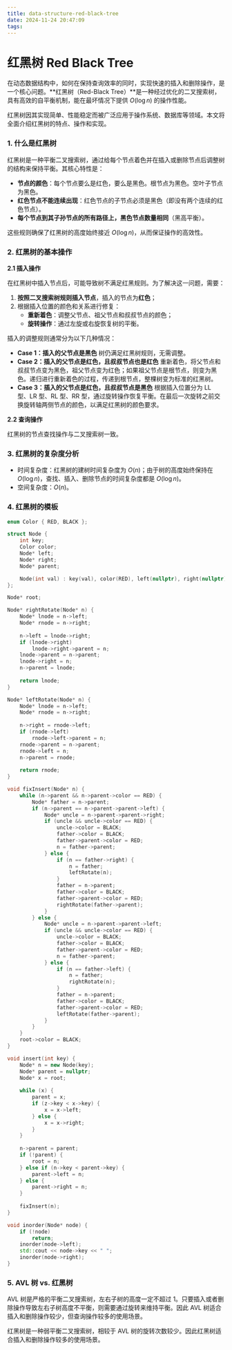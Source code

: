 ```yaml
---
title: data-structure-red-black-tree
date: 2024-11-24 20:47:09
tags:
---
```


# 红黑树 Red Black Tree

在动态数据结构中，如何在保持查询效率的同时，实现快速的插入和删除操作，是一个核心问题。**红黑树（Red-Black Tree）**是一种经过优化的二叉搜索树，具有高效的自平衡机制，能在最坏情况下提供 $O(\log{n})$ 的操作性能。

红黑树因其实现简单、性能稳定而被广泛应用于操作系统、数据库等领域。本文将全面介绍红黑树的特点、操作和实现。



### 1. 什么是红黑树

红黑树是一种平衡二叉搜索树，通过给每个节点着色并在插入或删除节点后调整树的结构来保持平衡。其核心特性是：

- **节点的颜色**：每个节点要么是红色，要么是黑色。根节点为黑色。空叶子节点为黑色。
- **红色节点不能连续出现**：红色节点的子节点必须是黑色（即没有两个连续的红色节点）。
- **每个节点到其子孙节点的所有路径上，黑色节点数量相同**（黑高平衡）。

这些规则确保了红黑树的高度始终接近 $O(\log{n})$，从而保证操作的高效性。



### 2. 红黑树的基本操作

**2.1 插入操作**

在红黑树中插入节点后，可能导致树不满足红黑规则。为了解决这一问题，需要：

1. **按照二叉搜索树规则插入节点**，插入的节点为**红色**；
2. 根据插入位置的颜色和关系进行修复：
   - **重新着色**：调整父节点、祖父节点和叔叔节点的颜色；
   - **旋转操作**：通过左旋或右旋恢复树的平衡。

插入的调整规则通常分为以下几种情况：

- **Case 1：插入的父节点是黑色**
  树仍满足红黑树规则，无需调整。
- **Case 2：插入的父节点是红色，且叔叔节点也是红色**
  重新着色，将父节点和叔叔节点变为黑色，祖父节点变为红色；如果祖父节点是根节点，则变为黑色。递归进行重新着色的过程，传递到根节点，整棵树变为标准的红黑树。
- **Case 3：插入的父节点是红色，且叔叔节点是黑色**
  根据插入位置分为 LL 型、LR 型、RL 型、RR 型，通过旋转操作恢复平衡。在最后一次旋转之前交换旋转轴两侧节点的颜色，以满足红黑树的颜色要求。

**2.2 查询操作**

红黑树的节点查找操作与二叉搜索树一致。



### 3. 红黑树的复杂度分析

- 时间复杂度：红黑树的建树时间复杂度为 $O(n)$；由于树的高度始终保持在 $O(\log{n})$，查找、插入、删除节点的时间复杂度都是 $O(\log{n})$。
- 空间复杂度：$O(n)$。



### 4. 红黑树的模板

```c++
enum Color { RED, BLACK };

struct Node {
    int key;
    Color color;
    Node* left;
    Node* right;
    Node* parent;

    Node(int val) : key(val), color(RED), left(nullptr), right(nullptr), parent(nullptr) {}
};

Node* root;

Node* rightRotate(Node* n) {
    Node* lnode = n->left;
    Node* rnode = n->right;
    
    n->left = lnode->right;
    if (lnode->right)
        lnode->right->parent = n;
    lnode->parent = n->parent;
    lnode->right = n;
    n->parent = lnode;
    
    return lnode;
}

Node* leftRotate(Node* n) {
    Node* lnode = n->left;
    Node* rnode = n->right;
    
    n->right = rnode->left;
    if (rnode->left)
        rnode->left->parent = n;
    rnode->parent = n->parent;
    rnode->left = n;
    n->parent = rnode;
    
    return rnode;
}

void fixInsert(Node* n) {
    while (n->parent && n->parent->color == RED) {
        Node* father = n->parent;
        if (n->parent == n->parent->parent->left) {
            Node* uncle = n->parent->parent->right;
            if (uncle && uncle->color == RED) {
                uncle->color = BLACK;
                father->color = BLACK;
                father->parent->color = RED;
                n = father->parent;
            } else {
                if (n == father->right) {
                    n = father;
                    leftRotate(n);
                }
                father = n->parent;
                father->color = BLACK;
                father->parent->color = RED;
                rightRotate(father->parent);
            }
        } else {
            Node* uncle = n->parent->parent->left;
            if (uncle && uncle->color == RED) {
                uncle->color = BLACK;
                father->color = BLACK;
                father->parent->color = RED;
                n = father->parent;
            } else {
                if (n == father->left) {
                    n = father;
                    rightRotate(n);
                }
                father = n->parent;
                father->color = BLACK;
                father->parent->color = RED;
                leftRotate(father->parent);
            }
        }
    }
    root->color = BLACK;
}

void insert(int key) {
    Node* n = new Node(key);
    Node* parent = nullptr;
    Node* x = root;
    
    while (x) {
        parent = x;
        if (z->key < x->key) {
            x = x->left;
        } else {
            x = x->right;
        }
    }
    
    n->parent = parent;
    if (!parent) {
        root = n;
    } else if (n->key < parent->key) {
        parent->left = n;
    } else {
        parent->right = n;
    }
    
    fixInsert(n);
}

void inorder(Node* node) {
    if (!node)
        return;
    inorder(node->left);
   	std::cout << node->key << " ";
    inorder(node->right);
}
```



### 5. AVL 树 vs. 红黑树

AVL 树是严格的平衡二叉搜索树，左右子树的高度一定不超过 1。只要插入或者删除操作导致左右子树高度不平衡，则需要通过旋转来维持平衡。因此 AVL 树适合插入和删除操作较少，但查询操作较多的使用场景。

红黑树是一种弱平衡二叉搜索树，相较于 AVL 树的旋转次数较少。因此红黑树适合插入和删除操作较多的使用场景。
